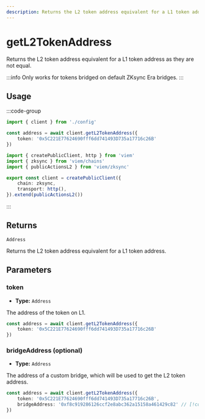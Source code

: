 ```yaml
---
description: Returns the L2 token address equivalent for a L1 token address as they are not equal.
---
```


# getL2TokenAddress

Returns the L2 token address equivalent for a L1 token address as they are not equal.

:::info
Only works for tokens bridged on default ZKsync Era bridges.
:::

## Usage

:::code-group

```ts [example.ts]
import { client } from './config'

const address = await client.getL2TokenAddress({
    token: '0x5C221E77624690fff6dd741493D735a17716c26B'
})
```

```ts [config.ts]
import { createPublicClient, http } from 'viem'
import { zksync } from 'viem/chains'
import { publicActionsL2 } from 'viem/zksync'

export const client = createPublicClient({
    chain: zksync,
    transport: http(),
}).extend(publicActionsL2())
```

:::

## Returns

`Address`

Returns the L2 token address equivalent for a L1 token address.

## Parameters

### token

- **Type:** `Address`

The address of the token on L1.

```ts
const address = await client.getL2TokenAddress({
    token: '0x5C221E77624690fff6dd741493D735a17716c26B'
})
```

### bridgeAddress (optional)

- **Type:** `Address`

The address of a custom bridge, which will be used to get the L2 token address.

```ts
const address = await client.getL2TokenAddress({
    token: '0x5C221E77624690fff6dd741493D735a17716c26B',
    bridgeAddress: '0xf8c919286126ccf2e8abc362a15158a461429c82' // [!code focus]
})
```

